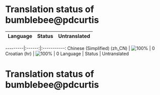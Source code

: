 # Translation status of bumblebee@pdcurtis

Language | Status | Untranslated
---------|:------:|:-----------:

---------|:------:|:-----------:
Chinese (Simplified) (zh_CN) | ![100%](http://progressed.io/bar/100) | 0
Croatian (hr) | ![100%](http://progressed.io/bar/100) | 0
Language | Status | Untranslated
# Translation status of bumblebee@pdcurtis
